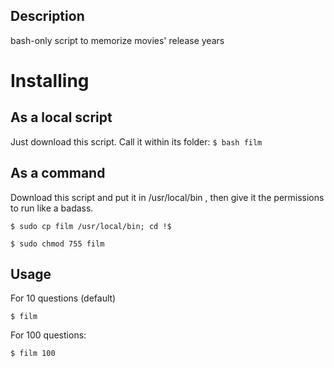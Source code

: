 ## Description
bash-only script to memorize movies' release years

# Installing

## As a local script
Just download this script. Call it within its folder:
``$ bash film``

## As a command
Download this script and put it in /usr/local/bin , then give it the permissions to run like a badass.

``$ sudo cp film /usr/local/bin; cd !$``

``$ sudo chmod 755 film``

## Usage

For 10 questions (default)

``$ film``

For 100 questions:

``$ film 100`` 
